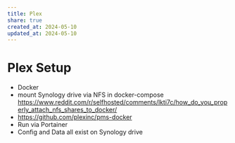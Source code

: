 ```yaml
---
title: Plex
share: true
created_at: 2024-05-10
updated_at: 2024-05-10
---
```


# Plex Setup
- Docker
- mount Synology drive via NFS in docker-compose https://www.reddit.com/r/selfhosted/comments/lkti7c/how_do_you_properly_attach_nfs_shares_to_docker/
- https://github.com/plexinc/pms-docker
- Run via Portainer
- Config and Data all exist on Synology drive
